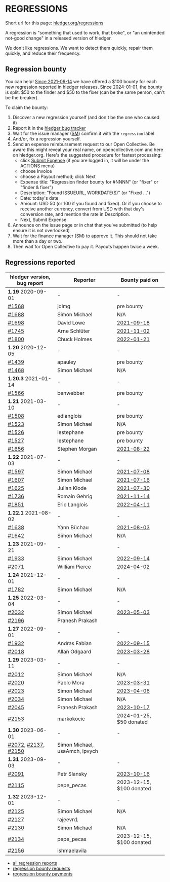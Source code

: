 # REGRESSIONS

<div class=pagetoc>

<!-- toc -->
</div>

Short url for this page: [hledger.org/regressions](https://hledger.org/regressions)

A regression is "something that used to work, that broke", or "an unintended not-good change"
in a released version of hledger.

We don't like regressions. We want to detect them quickly, repair them quickly, and reduce their frequency.

## Regression bounty

You can help!
[Since 2021-06-14](https://github.com/simonmichael/hledger/issues/1570) we have offered a $100 bounty for each new regression reported in hledger releases.
Since 2024-01-01, the bounty is split: $50 to the finder and $50 to the fixer (can be the same person, can't be the breaker).

To claim the bounty:

1. Discover a new regression yourself (and don't be the one who caused it)
2. Report it in the [hledger bug tracker](http://bugs.hledger.org)
3. Wait for the issue manager ([SM](https://joyful.com)) confirm it with the `regression` label
4. And/or, fix a regression yourself.
5. Send an expense reimbursement request to our Open Collective. 
   Be aware this might reveal your real name, on opencollective.com and here on hledger.org.
   Here's the suggested procedure for fastest processing:
   - click [Submit Expense](https://opencollective.com/hledger/expenses/new)  (if you are logged in, it will be under the ACTIONS menu) 
   - choose Invoice
   - choose a Payout method; click Next
   - Expense title: "Regression finder bounty for #NNNN" (or "fixer" or "finder & fixer")
   - Description: "Found ISSUEURL, WORKDATE(S)" (or "Fixed ...")
   - Date: today's date
   - Amount: USD 50 (or 100 if you found and fixed).
     Or if you choose to receive another currency, convert from USD with that day's conversion rate, and mention the rate in Description.
   - Next, Submit Expense
5. Announce on the issue page or in chat that you've submitted (to help ensure it is not overlooked)
6. Wait for the finance manager (SM) to approve it. This should not take more than a day or two.
7. Then wait for Open Collective to pay it. Payouts happen twice a week.

## Regressions reported

| hledger version, bug report  | Reporter        | Bounty paid on                                                   |
|------------------------------|-----------------|------------------------------------------------------------------|
| **1.19** 2020-09-01          | -               | -                                                                |
| [#1568]                      | jolmg           | pre bounty                                                       |
| [#1688]                      | Simon Michael   | N/A                                                              |
| [#1698]                      | David Lowe      | [2021-09-18](https://opencollective.com/hledger/expenses/50380)  |
| [#1745]                      | Arne Schlüter   | [2021-11-02](https://opencollective.com/hledger/expenses/54446)  |
| [#1800]                      | Chuck Holmes    | [2022-01-21](https://opencollective.com/hledger/expenses/61802)  |
| **1.20** 2020-12-05          | -               | -                                                                |
| [#1439]                      | apauley         | pre bounty                                                       |
| [#1468]                      | Simon Michael   | N/A                                                              |
| **1.20.3** 2021-01-14        | -               | -                                                                |
| [#1566]                      | benwebber       | pre bounty                                                       |
| **1.21** 2021-03-10          | -               | -                                                                |
| [#1508]                      | edlanglois      | pre bounty                                                       |
| [#1523]                      | Simon Michael   | N/A                                                              |
| [#1526]                      | lestephane      | pre bounty                                                       |
| [#1527]                      | lestephane      | pre bounty                                                       |
| [#1656]                      | Stephen Morgan  | [2021-08-22](https://opencollective.com/hledger/expenses/48246)  |
| **1.22** 2021-07-03          | -               | -                                                                |
| [#1597]                      | Simon Michael   | [2021-07-08](https://opencollective.com/hledger/expenses/44939)  |
| [#1607]                      | Simon Michael   | [2021-07-16](https://opencollective.com/hledger/expenses/45547)  |
| [#1625]                      | Julian Klode    | [2021-07-30](https://opencollective.com/hledger/expenses/46431)  |
| [#1736]                      | Romain Gehrig   | [2021-11-14](https://opencollective.com/hledger/expenses/55510)  |
| [#1851]                      | Eric Langlois   | [2022-04-11](https://opencollective.com/hledger/expenses/72187)  |
| **1.22.1** 2021-08-02        | -               | -                                                                |
| [#1638]                      | Yann Büchau     | [2021-08-03](https://opencollective.com/hledger/expenses/46918)  |
| [#1642]                      | Simon Michael   | N/A                                                              |
| **1.23** 2021-09-21          | -               | -                                                                |
| [#1933]                      | Simon Michael   | [2022-09-14](https://opencollective.com/hledger/expenses/95068)  |
| [#2071]                      | William Pierce  | [2024-04-02](https://opencollective.com/hledger/expenses/195768) |
| **1.24** 2021-12-01          | -               | -                                                                |
| [#1782]                      | Simon Michael   | N/A                                                              |
| **1.25** 2022-03-04          | -               | -                                                                |
| [#2032]                      | Simon Michael   | [2023-05-03](https://opencollective.com/hledger/expenses/137410) |
| [#2196]                      | Pranesh Prakash |                                                                  |
| **1.27** 2022-09-01          | -               | -                                                                |
| [#1932]                      | Andras Fabian   | [2022-09-15](https://opencollective.com/hledger/expenses/95112)  |
| [#2018]                      | Allan Odgaard   | [2023-03-28](https://opencollective.com/hledger/expenses/130591) |
| **1.29** 2023-03-11          | -               | -                                                                |
| [#2012]                      | Simon Michael   | N/A                                                              |
| [#2020]                      | Pablo Mora      | [2023-03-31](https://opencollective.com/hledger/expenses/131350) |
| [#2023]                      | Simon Michael   | [2023-04-06](https://opencollective.com/hledger/expenses/132635) |
| [#2034]                      | Simon Michael   | N/A                                                              |
| [#2045]                      | Pranesh Prakash | [2023-10-17](https://opencollective.com/hledger/expenses/150171) |
| [#2153]                      | markokocic      | 2024-01-25, $50 donated                                          |
| **1.30** 2023-06-01          | -               | -                                                                |
| [#2072], [#2137], [#2150]    | Simon Michael, usaAmch, ipvych |                                                   |
| **1.31** 2023-09-03          | -               | -                                                                |
| [#2091]                      | Petr Slansky    | [2023-10-16](https://opencollective.com/hledger/expenses/166632) |
| [#2115]                      | pepe_pecas      | 2023-12-15, $100 donated                                         |
| **1.32** 2023-12-01          | -               | -                                                                |
| [#2125]                      | Simon Michael   | N/A                                                              |
| [#2127]                      | rajeevn1        |                                                                  |
| [#2130]                      | Simon Michael   | N/A                                                              |
| [#2134]                      | pepe_pecas      | 2023-12-15, $100 donated                                         |
| [#2156]                      | ishmaelavila    |                                                                  |

- [all regression reports](https://bugs.hledger.org/regressions)
- [regression bounty requests](https://opencollective.com/hledger/expenses?amount=50-100)
- [regression bounty payments](https://opencollective.com/hledger/transactions?kind=EXPENSE&amount=50-100)


[#1439]: https://github.com/simonmichael/hledger/issues/1439
[#1468]: https://github.com/simonmichael/hledger/issues/1468
[#1508]: https://github.com/simonmichael/hledger/issues/1508
[#1523]: https://github.com/simonmichael/hledger/issues/1523
[#1526]: https://github.com/simonmichael/hledger/issues/1526
[#1527]: https://github.com/simonmichael/hledger/issues/1527
[#1566]: https://github.com/simonmichael/hledger/issues/1566
[#1568]: https://github.com/simonmichael/hledger/issues/1568
[#1597]: https://github.com/simonmichael/hledger/issues/1597
[#1607]: https://github.com/simonmichael/hledger/issues/1607
[#1625]: https://github.com/simonmichael/hledger/issues/1625
[#1638]: https://github.com/simonmichael/hledger/issues/1638
[#1642]: https://github.com/simonmichael/hledger/issues/1642
[#1656]: https://github.com/simonmichael/hledger/issues/1656
[#1688]: https://github.com/simonmichael/hledger/issues/1688
[#1698]: https://github.com/simonmichael/hledger/issues/1698
[#1736]: https://github.com/simonmichael/hledger/issues/1736
[#1745]: https://github.com/simonmichael/hledger/issues/1745
[#1782]: https://github.com/simonmichael/hledger/issues/1782
[#1800]: https://github.com/simonmichael/hledger/issues/1800
[#1851]: https://github.com/simonmichael/hledger/issues/1851
[#1932]: https://github.com/simonmichael/hledger/issues/1932
[#1933]: https://github.com/simonmichael/hledger/issues/1933
[#2012]: https://github.com/simonmichael/hledger/issues/2012
[#2018]: https://github.com/simonmichael/hledger/issues/2018
[#2020]: https://github.com/simonmichael/hledger/issues/2020
[#2023]: https://github.com/simonmichael/hledger/issues/2023
[#2032]: https://github.com/simonmichael/hledger/issues/2032
[#2034]: https://github.com/simonmichael/hledger/issues/2034
[#2045]: https://github.com/simonmichael/hledger/issues/2045
[#2071]: https://github.com/simonmichael/hledger/issues/2071
[#2072]: https://github.com/simonmichael/hledger/issues/2072
[#2091]: https://github.com/simonmichael/hledger/issues/2091
[#2115]: https://github.com/simonmichael/hledger/issues/2115
[#2125]: https://github.com/simonmichael/hledger/issues/2125
[#2127]: https://github.com/simonmichael/hledger/issues/2127
[#2130]: https://github.com/simonmichael/hledger/issues/2130
[#2134]: https://github.com/simonmichael/hledger/issues/2134
[#2137]: https://github.com/simonmichael/hledger/issues/2137
[#2150]: https://github.com/simonmichael/hledger/issues/2150
[#2153]: https://github.com/simonmichael/hledger/issues/2153
[#2156]: https://github.com/simonmichael/hledger/issues/2156
[#2196]: https://github.com/simonmichael/hledger/issues/2196

